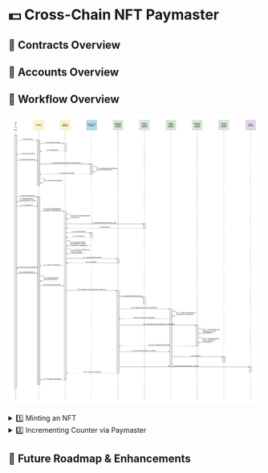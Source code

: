 # 💵 Cross-Chain NFT Paymaster

## 👤 Contracts Overview

## 👤 Accounts Overview

## 🔁 Workflow Overview

![Alt text](./assets/Sequence%20Diagram.svg)

<details>
<summary>1️⃣ Minting an NFT</summary>
<div style="margin-top:15px">&nbsp;&nbsp;&nbsp;&nbsp;</div>
&nbsp;&nbsp;&nbsp;&nbsp;1. User clicks Mint button on frontend.<br><br>
&nbsp;&nbsp;&nbsp;&nbsp;&nbsp;&nbsp;&nbsp;&nbsp;1.1 Frontend calls `adminSign()` backend function with `userAddress`.<br><br>
&nbsp;&nbsp;&nbsp;&nbsp;&nbsp;&nbsp;&nbsp;&nbsp;1.2 Backend returns `adminSignature` of concatentation of `tokenId` and `userAddress` to frontend.<br><br>
&nbsp;&nbsp;&nbsp;&nbsp;&nbsp;&nbsp;&nbsp;&nbsp;1.3 Frontend prompts user wallet.<br><br>
&nbsp;&nbsp;&nbsp;&nbsp;&nbsp;&nbsp;&nbsp;&nbsp;1.4 User confirms transaction to mint NFT.<br><br>
&nbsp;&nbsp;&nbsp;&nbsp;&nbsp;&nbsp;&nbsp;&nbsp;1.5 Frontend calls `mint()` function on NFT Contract with `userAddress`, `tokenURI`, and `adminSignature`.<br><br>
&nbsp;&nbsp;&nbsp;&nbsp;&nbsp;&nbsp;&nbsp;&nbsp;1.6 NFT Contract internally calls `_verifySignature()` function with `userAddress`, `tokenId`, and `adminSignature` before minting NFT.<br><br>
&nbsp;&nbsp;&nbsp;&nbsp;&nbsp;&nbsp;&nbsp;&nbsp;1.7 Hedera network returns transaction confirmation to frontend.<br><br>
&nbsp;&nbsp;&nbsp;&nbsp;&nbsp;&nbsp;&nbsp;&nbsp;1.8 Frontend calls `refetchNFTs()` function with `userAddress` to retrieve the newly minted NFT information.
</details>

<details>
<summary>2️⃣ Incrementing Counter via Paymaster</summary>
<div style="margin-top:15px">&nbsp;&nbsp;&nbsp;&nbsp;</div>
&nbsp;&nbsp;&nbsp;&nbsp;2. User clicks Increment button on frontend.<br><br>
&nbsp;&nbsp;&nbsp;&nbsp;&nbsp;&nbsp;&nbsp;&nbsp;2.1 Frontend calls `signMessageHash()` function with `paymasterAddress` and `nonce` which prevents paymaster replay attacks. This prompts user to sign the message via his connected wallet.<br><br>
&nbsp;&nbsp;&nbsp;&nbsp;&nbsp;&nbsp;&nbsp;&nbsp;2.2 User's connected wallet returns `nonceSignature` to frontend.<br><br>
&nbsp;&nbsp;&nbsp;&nbsp;&nbsp;&nbsp;&nbsp;&nbsp;2.3 Frontend calls `constructUserOp()` function on backend with `tokenId`, `userAddress`, and `nonceSignature`.<br><br>
&nbsp;&nbsp;&nbsp;&nbsp;&nbsp;&nbsp;&nbsp;&nbsp;2.4 Backend internally calls `calculateAddress()` function with `userAddress` to generate `salt`.<br><br>
&nbsp;&nbsp;&nbsp;&nbsp;&nbsp;&nbsp;&nbsp;&nbsp;2.5 Backend calls `getWalletAddress()` function on Factory Contract with `userAddress` and `salt`.<br><br>
&nbsp;&nbsp;&nbsp;&nbsp;&nbsp;&nbsp;&nbsp;&nbsp;2.6 Factory Contract returns `walletAddress` to backend.<br><br>
&nbsp;&nbsp;&nbsp;&nbsp;&nbsp;&nbsp;&nbsp;&nbsp;2.7 Backend reads `signatures()` mapping on NFT Contract with `tokenId` as key.<br><br>
&nbsp;&nbsp;&nbsp;&nbsp;&nbsp;&nbsp;&nbsp;&nbsp;2.8 NFT Contract returns `adminSignature` to backend.<br><br>
&nbsp;&nbsp;&nbsp;&nbsp;&nbsp;&nbsp;&nbsp;&nbsp;2.9 Backend assigns `paymasterAndData` using `adminSignature`, `tokenId`, `userAddress`, `userSignature` (and other gas-related values).<br><br>
&nbsp;&nbsp;&nbsp;&nbsp;&nbsp;&nbsp;&nbsp;&nbsp;2.10 Backend assigns `userOp` using `walletAddress`, `initCode`, `callData`, `paymasterAndData` (and other gas-related values).<br><br>
&nbsp;&nbsp;&nbsp;&nbsp;&nbsp;&nbsp;&nbsp;&nbsp;2.11 Backend calls `getUserOpHash()` function on Entrypoint Contract with `userOp`.<br><br>
&nbsp;&nbsp;&nbsp;&nbsp;&nbsp;&nbsp;&nbsp;&nbsp;2.12 Entrypoint Contract returns `userOpHash` to backend.<br><br>
&nbsp;&nbsp;&nbsp;&nbsp;&nbsp;&nbsp;&nbsp;&nbsp;2.13 Backend returns `userOp` and `userOpHash` to frontend.<br><br>
&nbsp;&nbsp;&nbsp;&nbsp;&nbsp;&nbsp;&nbsp;&nbsp;2.14 Frontend calls `signHashValue()` function with `userOpHash`. This prompts user to sign the message via his connected wallet.<br><br>
&nbsp;&nbsp;&nbsp;&nbsp;&nbsp;&nbsp;&nbsp;&nbsp;2.15 User's connected wallet returns `userOpHashSignature` to frontend.<br><br>
&nbsp;&nbsp;&nbsp;&nbsp;&nbsp;&nbsp;&nbsp;&nbsp;2.16 Frontend assigns `userOp.signature` to `userOpHashSignature`.<br><br>
&nbsp;&nbsp;&nbsp;&nbsp;&nbsp;&nbsp;&nbsp;&nbsp;2.17 Frontend calls `transmitUserOp()` function on backend with `userOp`.<br><br>
&nbsp;&nbsp;&nbsp;&nbsp;&nbsp;&nbsp;&nbsp;&nbsp;2.18 Backend calls `handleOps()` function on Entrypoint Contract with `userOp` and `adminAccountAddress`.<br><br>
&nbsp;&nbsp;&nbsp;&nbsp;&nbsp;&nbsp;&nbsp;&nbsp;2.19 Entrypoint Contract internally calls `_createSenderIfNeeded()` function with `initCode` to ensure Factory Contract creates a new Wallet Contract for the user if needed.<br><br>
&nbsp;&nbsp;&nbsp;&nbsp;&nbsp;&nbsp;&nbsp;&nbsp;2.20 Entrypoint Contract calls `validateUserOp()` function on Wallet Contract with `userOp` and `userOpHash`.<br><br>
&nbsp;&nbsp;&nbsp;&nbsp;&nbsp;&nbsp;&nbsp;&nbsp;2.21 Wallet Contract internally calls `_rawSignatureVerification()` function with `userOpHash` and `userSignature`.<br><br>
&nbsp;&nbsp;&nbsp;&nbsp;&nbsp;&nbsp;&nbsp;&nbsp;2.22 Wallet Contract returns `SIG_VALIDATION_SUCCESS` to Entrypoint Contract.<br><br>
&nbsp;&nbsp;&nbsp;&nbsp;&nbsp;&nbsp;&nbsp;&nbsp;2.23 Entrypoint Contract calls `validatePaymasterUserOp()` function on Paymaster Contract with `userOp` and `userOpHash`.<br><br>
&nbsp;&nbsp;&nbsp;&nbsp;&nbsp;&nbsp;&nbsp;&nbsp;2.24 Paymaster Contract internally calls `_verifyAdminSignature()` function with `userAddress`, `tokenId`, and `adminSignature`.<br><br>
&nbsp;&nbsp;&nbsp;&nbsp;&nbsp;&nbsp;&nbsp;&nbsp;2.25 Paymaster Contract internally calls `_verifyUserSignature()` function with `nonce`, `userAddress`, and `userSignature`.<br><br>
&nbsp;&nbsp;&nbsp;&nbsp;&nbsp;&nbsp;&nbsp;&nbsp;2.26 Paymaster Contract returns `SIG_VALIDATION_SUCCESS` to Entrypoint Contract.<br><br>
&nbsp;&nbsp;&nbsp;&nbsp;&nbsp;&nbsp;&nbsp;&nbsp;2.27 Entrypoint Contract calls `execute()` function on Wallet Contract with `counterAddress` and the string `'increment'`.<br><br>
&nbsp;&nbsp;&nbsp;&nbsp;&nbsp;&nbsp;&nbsp;&nbsp;2.28 Wallet Contract calls `increment()` function on Counter Contract.<br><br>
&nbsp;&nbsp;&nbsp;&nbsp;&nbsp;&nbsp;&nbsp;&nbsp;2.29 Entrypoint Contract internally calls `_compensate` function with `adminAccountAddress` and `gasFees` to transfer fees to the Admin Account.<br><br>
&nbsp;&nbsp;&nbsp;&nbsp;&nbsp;&nbsp;&nbsp;&nbsp;2.30 Ethereum Sepolia blockchain returns transaction confirmation to backend.<br><br>
&nbsp;&nbsp;&nbsp;&nbsp;&nbsp;&nbsp;&nbsp;&nbsp;2.31 Backend returns transaction confirmation to backend.
</details>

## 🚧 Future Roadmap & Enhancements